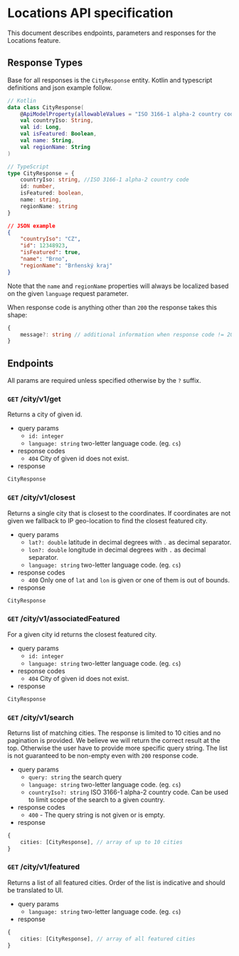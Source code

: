 # Locations API specification
This document describes endpoints, parameters and responses for the Locations feature.

## Response Types
Base for all responses is the `CityResponse` entity. Kotlin and typescript definitions and json example follow.
```kotlin
// Kotlin
data class CityResponse(
    @ApiModelProperty(allowableValues = "ISO 3166-1 alpha-2 country code")
    val countryIso: String,
    val id: Long,
    val isFeatured: Boolean,
    val name: String,
    val regionName: String
)
```
```typescript
// TypeScript
type CityResponse = {
    countryIso: string, //ISO 3166-1 alpha-2 country code
    id: number,
    isFeatured: boolean,
    name: string,
    regionName: string
}
```
```json
// JSON example
{
    "countryIso": "CZ",
    "id": 12348923,
    "isFeatured": true,
    "name": "Brno",
    "regionName": "Brňenský kraj"
}
```
Note that the `name` and `regionName` properties will always be localized based on the given `language` request parameter.

When response code is anything other than `200` the response takes this shape:
```typescript
{
    message?: string // additional information when response code != 200
}
```

## Endpoints
All params are required unless specified otherwise by the `?` suffix.

### `GET` /city/v1/get
Returns a city of given id.
- query params
    - `id: integer`
    - `language: string` two-letter language code. (eg. `cs`)
- response codes
    - `404` City of given id does not exist.
- response
```typescript
CityResponse
```

### `GET` /city/v1/closest
Returns a single city that is closest to the coordinates. If coordinates are not given we fallback to IP geo-location to find the closest featured city.
- query params
    - `lat?: double` latitude in decimal degrees with `.` as decimal separator.
    - `lon?: double` longitude in decimal degrees with `.` as decimal separator.
    - `language: string` two-letter language code. (eg. `cs`)
- response codes
    - `400` Only one of `lat` and `lon` is given or one of them is out of bounds.
- response
```typescript
CityResponse
```

### `GET` /city/v1/associatedFeatured
For a given city id returns the closest featured city.
- query params
    - `id: integer`
    - `language: string` two-letter language code. (eg. `cs`)
- response codes
    - `404` City of given id does not exist.
- response
```typescript
CityResponse
```

### `GET` /city/v1/search
Returns list of matching cities. The response is limited to 10 cities and no pagination is provided. We believe we will return the correct result at the top. Otherwise the user have to provide more specific query string. The list is not guaranteed to be non-empty even with `200` response code.
- query params
    - `query: string` the search query
    - `language: string` two-letter language code. (eg. `cs`)
    - `countryIso?: string` ISO 3166-1 alpha-2 country code. Can be used to limit scope of the search to a given country.
- response codes
    - `400` - The query string is not given or is empty.
- response
```typescript
{   
    cities: [CityResponse], // array of up to 10 cities
}
```

### `GET` /city/v1/featured
Returns a list of all featured cities. Order of the list is indicative and should be translated to UI.
- query params
    - `language: string` two-letter language code. (eg. `cs`)
- response
```typescript
{   
    cities: [CityResponse], // array of all featured cities
}
```
